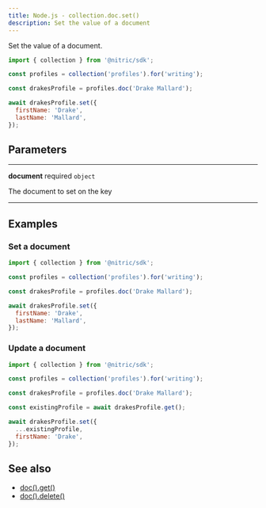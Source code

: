 ```yaml
---
title: Node.js - collection.doc.set()
description: Set the value of a document
---
```


Set the value of a document.

```javascript
import { collection } from '@nitric/sdk';

const profiles = collection('profiles').for('writing');

const drakesProfile = profiles.doc('Drake Mallard');

await drakesProfile.set({
  firstName: 'Drake',
  lastName: 'Mallard',
});
```

## Parameters

---

**document** required `object`

The document to set on the key

---

## Examples

### Set a document

```javascript
import { collection } from '@nitric/sdk';

const profiles = collection('profiles').for('writing');

const drakesProfile = profiles.doc('Drake Mallard');

await drakesProfile.set({
  firstName: 'Drake',
  lastName: 'Mallard',
});
```

### Update a document

```javascript
import { collection } from '@nitric/sdk';

const profiles = collection('profiles').for('writing');

const drakesProfile = profiles.doc('Drake Mallard');

const existingProfile = await drakesProfile.get();

await drakesProfile.set({
  ...existingProfile,
  firstName: 'Drake',
});
```

## See also

- [doc().get()](./collection-doc-get.md)
- [doc().delete()](./collection-doc-delete.md)
